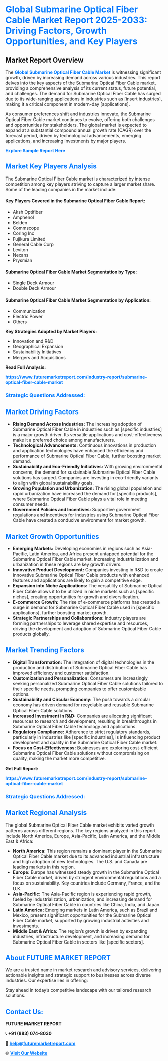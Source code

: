 <h1 style="color: #007BFF;">Global Submarine Optical Fiber Cable Market Report 2025-2033: Driving Factors, Growth Opportunities, and Key Players</h1>

<section id="overview">
<h2>Market Report Overview</h2>
<p>The <a href="https://www.futuremarketreport.com/industry-report/submarine-optical-fiber-cable-market" style="color: #007BFF; text-decoration: none;"><strong>Global Submarine Optical Fiber Cable Market</strong></a> is witnessing significant growth, driven by increasing demand across various industries. This report delves into the key aspects of the Submarine Optical Fiber Cable market, providing a comprehensive analysis of its current status, future potential, and challenges. The demand for Submarine Optical Fiber Cable has surged due to its wide-ranging applications in industries such as [insert industries], making it a critical component in modern-day [applications].</p>
<p>As consumer preferences shift and industries innovate, the Submarine Optical Fiber Cable market continues to evolve, offering both challenges and opportunities for stakeholders. The global market is expected to expand at a substantial compound annual growth rate (CAGR) over the forecast period, driven by technological advancements, emerging applications, and increasing investments by major players.</p>
</section>

<section id="overview">
<p><a href="https://www.futuremarketreport.com/request-sample/reportId=109596" style="color: #007BFF; text-decoration: none;"><strong>Explore Sample Report Here</strong></a></p>
</section>

<section id="key-players">
<h2 style="color: #007BFF;">Market Key Players Analysis</h2>
<p>The Submarine Optical Fiber Cable market is characterized by intense competition among key players striving to capture a larger market share. Some of the leading companies in the market include:</p>
<h4>Key Players Covered in the Submarine Optical Fiber Cable Report:</h4>
<ul><li>Aksh Optifiber</li><li>Amphenol</li><li>Belden</li><li>Commscope</li><li>Coring Inc</li><li>Fujikura Limited</li><li>General Cable Corp</li><li>Leviton</li><li>Nexans</li><li>Prysmian</li></ul>
<h4>Submarine Optical Fiber Cable Market Segmentation by Type:</h4>
<ul><li>Single Deck Armour</li><li>Double Deck Armour</li></ul>

<h4>Submarine Optical Fiber Cable Market Segmentation by Application:</h4>
<ul><li>Communication</li><li>Electric Power</li><li>Others</li></ul>
<p><strong>Key Strategies Adopted by Market Players:</strong></p>
<ul>
<li>Innovation and R&D</li>
<li>Geographical Expansion</li>
<li>Sustainability Initiatives</li>
<li>Mergers and Acquisitions</li>
</ul>
</section>

<section>
<p><strong>Read Full Analysis: </strong></p><a href="https://www.futuremarketreport.com/industry-report/submarine-optical-fiber-cable-market" style="color: #007BFF; text-decoration: none;"><strong>https://www.futuremarketreport.com/industry-report/submarine-optical-fiber-cable-market</strong></a>
<h3 style="color: #007BFF;">Strategic Questions Addressed:</h3>
</section>

<section id="driving-factors">
<h2 style="color: #007BFF;">Market Driving Factors</h2>
<ul>
<li><strong>Rising Demand Across Industries:</strong> The increasing adoption of Submarine Optical Fiber Cable in industries such as [specific industries] is a major growth driver. Its versatile applications and cost-effectiveness make it a preferred choice among manufacturers.</li>
<li><strong>Technological Advancements:</strong> Continuous innovations in production and application technologies have enhanced the efficiency and performance of Submarine Optical Fiber Cable, further boosting market demand.</li>
<li><strong>Sustainability and Eco-Friendly Initiatives:</strong> With growing environmental concerns, the demand for sustainable Submarine Optical Fiber Cable solutions has surged. Companies are investing in eco-friendly variants to align with global sustainability goals.</li>
<li><strong>Growing Population and Urbanization:</strong> The rising global population and rapid urbanization have increased the demand for [specific products], where Submarine Optical Fiber Cable plays a vital role in meeting consumer needs.</li>
<li><strong>Government Policies and Incentives:</strong> Supportive government regulations and incentives for industries using Submarine Optical Fiber Cable have created a conducive environment for market growth.</li>
</ul>
</section>

<section id="growth-opportunities">
<h2 style="color: #007BFF;">Market Growth Opportunities</h2>
<ul>
<li><strong>Emerging Markets:</strong> Developing economies in regions such as Asia-Pacific, Latin America, and Africa present untapped potential for the Submarine Optical Fiber Cable market. Increasing industrialization and urbanization in these regions are key growth drivers.</li>
<li><strong>Innovative Product Development:</strong> Companies investing in R&D to create innovative Submarine Optical Fiber Cable products with enhanced features and applications are likely to gain a competitive edge.</li>
<li><strong>Expansion into Niche Applications:</strong> The versatility of Submarine Optical Fiber Cable allows it to be utilized in niche markets such as [specific niches], creating opportunities for growth and diversification.</li>
<li><strong>E-commerce Growth:</strong> The rise of e-commerce platforms has created a surge in demand for Submarine Optical Fiber Cable used in [specific applications], further boosting market growth.</li>
<li><strong>Strategic Partnerships and Collaborations:</strong> Industry players are forming partnerships to leverage shared expertise and resources, driving the development and adoption of Submarine Optical Fiber Cable products globally.</li>
</ul>
</section>

<section id="trending-factors">
<h2 style="color: #007BFF;">Market Trending Factors</h2>
<ul>
<li><strong>Digital Transformation:</strong> The integration of digital technologies in the production and distribution of Submarine Optical Fiber Cable has improved efficiency and customer satisfaction.</li>
<li><strong>Customization and Personalization:</strong> Consumers are increasingly seeking personalized Submarine Optical Fiber Cable solutions tailored to their specific needs, prompting companies to offer customizable options.</li>
<li><strong>Sustainability and Circular Economy:</strong> The push towards a circular economy has driven demand for recyclable and reusable Submarine Optical Fiber Cable solutions.</li>
<li><strong>Increased Investment in R&D:</strong> Companies are allocating significant resources to research and development, resulting in breakthroughs in Submarine Optical Fiber Cable technology and applications.</li>
<li><strong>Regulatory Compliance:</strong> Adherence to strict regulatory standards, particularly in industries like [specific industries], is influencing product development and quality in the Submarine Optical Fiber Cable market.</li>
<li><strong>Focus on Cost-Effectiveness:</strong> Businesses are exploring cost-efficient Submarine Optical Fiber Cable solutions without compromising on quality, making the market more competitive.</li>
</ul>
</section>

<section>
<p><strong>Get Full Report: </strong></p><a href="https://www.futuremarketreport.com/industry-report/submarine-optical-fiber-cable-market" style="color: #007BFF; text-decoration: none;"><strong>https://www.futuremarketreport.com/industry-report/submarine-optical-fiber-cable-market</strong></a>
<h3 style="color: #007BFF;">Strategic Questions Addressed:</h3>
</section>


<section id="regional-analysis">
<h2 style="color: #007BFF;">Market Regional Analysis</h2>
<p>The global Submarine Optical Fiber Cable market exhibits varied growth patterns across different regions. The key regions analyzed in this report include North America, Europe, Asia-Pacific, Latin America, and the Middle East & Africa:</p>
<ul>
<li><strong>North America:</strong> This region remains a dominant player in the Submarine Optical Fiber Cable market due to its advanced industrial infrastructure and high adoption of new technologies. The U.S. and Canada are leading markets in this region.</li>
<li><strong>Europe:</strong> Europe has witnessed steady growth in the Submarine Optical Fiber Cable market, driven by stringent environmental regulations and a focus on sustainability. Key countries include Germany, France, and the U.K.</li>
<li><strong>Asia-Pacific:</strong> The Asia-Pacific region is experiencing rapid growth, fueled by industrialization, urbanization, and increasing demand for Submarine Optical Fiber Cable in countries like China, India, and Japan.</li>
<li><strong>Latin America:</strong> Emerging markets in Latin America, such as Brazil and Mexico, present significant opportunities for the Submarine Optical Fiber Cable market, supported by growing industrial activities and investments.</li>
<li><strong>Middle East & Africa:</strong> The region’s growth is driven by expanding industries, infrastructure development, and increasing demand for Submarine Optical Fiber Cable in sectors like [specific sectors].</li>
</ul>
</section>

<footer>
<h2 style="color: #007BFF;">About FUTURE MARKET REPORT</h2>
<p>We are a trusted name in market research and advisory services, delivering actionable insights and strategic support to businesses across diverse industries. Our expertise lies in offering:</p>

<p>Stay ahead in today’s competitive landscape with our tailored research solutions.</p>

<h2 style="color: #007BFF;">Contact Us:</h2>
<p><strong>FUTURE MARKET REPORT</strong></p>
<p>📞 <strong>+91 (883) 074-8030</strong></p>
<p>📧 <strong><a href="mailto:help@futuremarketreport.com" style="color: #007BFF;">help@futuremarketreport.com</a></strong></p>
<p>🌐 <strong><a href="https://www.futuremarketreport.com/" style="color: #007BFF;">Visit Our Website</a></strong></p>
</footer>